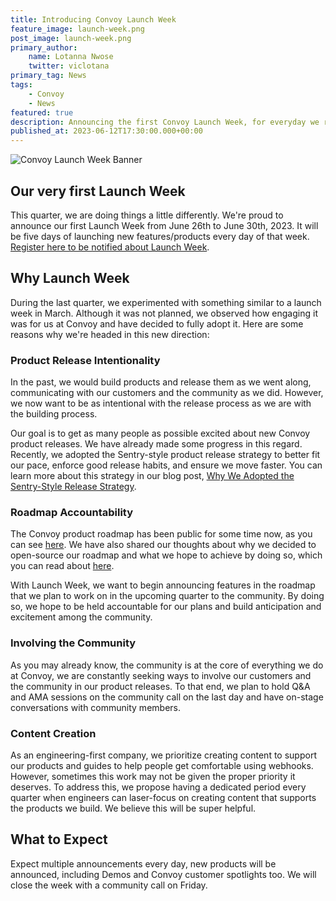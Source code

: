 ```yaml
---
title: Introducing Convoy Launch Week
feature_image: launch-week.png
post_image: launch-week.png
primary_author:
    name: Lotanna Nwose
    twitter: viclotana
primary_tag: News
tags:
    - Convoy
    - News
featured: true
description: Announcing the first Convoy Launch Week, for everyday we release new products and features and end with a community call on Friday.
published_at: 2023-06-12T17:30:00.000+00:00
---
```

![Convoy Launch Week Banner](/post-images/launch-week.png)
## Our very first Launch Week

This quarter, we are doing things a little differently. We're proud to announce our first Launch Week from June 26th to June 30th, 2023. It will be five days of launching new features/products every day of that week. [Register here to be notified about Launch Week](https://launchweek.getconvoy.io). 

## Why Launch Week

During the last quarter, we experimented with something similar to a launch week in March. Although it was not planned, we observed how engaging it was for us at Convoy and have decided to fully adopt it. Here are some reasons why we're headed in this new direction:

### Product Release Intentionality

In the past, we would build products and release them as we went along, communicating with our customers and the community as we did. However, we now want to be as intentional with the release process as we are with the building process.

Our goal is to get as many people as possible excited about new Convoy product releases. We have already made some progress in this regard. Recently, we adopted the Sentry-style product release strategy to better fit our pace, enforce good release habits, and ensure we move faster. You can learn more about this strategy in our blog post, [Why We Adopted the Sentry-Style Release Strategy](https://getconvoy.io/blog/why-we-adopted-sentry-style-release-strategy).

### Roadmap Accountability

The Convoy product roadmap has been public for some time now, as you can see [here](https://github.com/orgs/frain-dev/projects/3/views/1). We have also shared our thoughts about why we decided to open-source our roadmap and what we hope to achieve by doing so, which you can read about [here](https://getconvoy.io/blog/making-convoy-webhooks-gateway-roadmap-public).

With Launch Week, we want to begin announcing features in the roadmap that we plan to work on in the upcoming quarter to the community. By doing so, we hope to be held accountable for our plans and build anticipation and excitement among the community.

### Involving the Community

As you may already know, the community is at the core of everything we do at Convoy, we are constantly seeking ways to involve our customers and the community in our product releases. To that end, we plan to hold Q&A and AMA sessions on the community call on the last day and have on-stage conversations with community members. 

### Content Creation

As an engineering-first company, we prioritize creating content to support our products and guides to help people get comfortable using webhooks. However, sometimes this work may not be given the proper priority it deserves. To address this, we propose having a dedicated period every quarter when engineers can laser-focus on creating content that supports the products we build. We believe this will be super helpful.

## What to Expect

Expect multiple announcements every day, new products will be announced, including Demos and Convoy customer spotlights too. We will close the week with a community call on Friday.